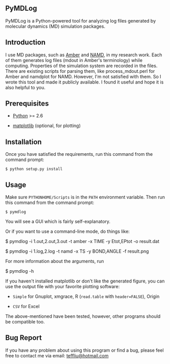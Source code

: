## PyMDLog

PyMDLog is a Python-powered tool for analyzing log files generated by molecular
dynamics (MD) simulation packages.

## Introduction

I use MD packages, such as [Amber][] and [NAMD][], in my research work. Each of
them generates log files (mdout in Amber's terminology) while computing.
Properties of the simulation system are recorded in the files. There are
existing scripts for parsing them, like process_mdout.perl for Amber and
namdplot for NAMD. However, I'm not satisfied with them. So I wrote this tool
and made it publicly available. I found it useful and hope it is also helpful
to you.

[Amber]: http://ambermd.org/
[NAMD]: http://www.ks.uiuc.edu/Research/namd/

## Prerequisites

* [Python](http://www.python.org/) >= 2.6

* [matplotlib](http://matplotlib.org/) (optional, for plotting)

## Installation

Once you have satisfied the requirements, run this command from the command
prompt:

    $ python setup.py install

## Usage

Make sure `PYTHONHOME/Scripts` is in the `PATH` environment variable. Then
run this command from the command prompt:

    $ pymdlog

You will see a GUI which is fairly self-explanatory.

Or if you want to use a command-line mode, do things like:

   $ pymdlog -i 1.out,2.out,3.out -t amber -x TIME -y Etot,EPtot -o result.dat

   $ pymdlog -i 1.log,2.log -t namd -x TS -y BOND,ANGLE -f result.png

For more information about the arguments, run

   $ pymdlog -h

If you haven't installed matplotlib or don't like the generated figure, you
can use the output file with your favorite plotting software:

* `Simple` for Gnuplot, xmgrace, R (`read.table` with `header=FALSE`), Origin

* `CSV` for Excel

The above-mentioned have been tested, however, other programs should be
compatible too.

## Bug Report

If you have any problem about using this program or find a bug, please feel
free to contact me via email:
teffliu@hotmail.com

